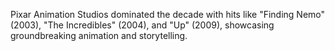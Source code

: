 Pixar Animation Studios dominated the decade with hits like "Finding Nemo" (2003), "The Incredibles" (2004), and "Up" (2009), showcasing groundbreaking animation and storytelling.

